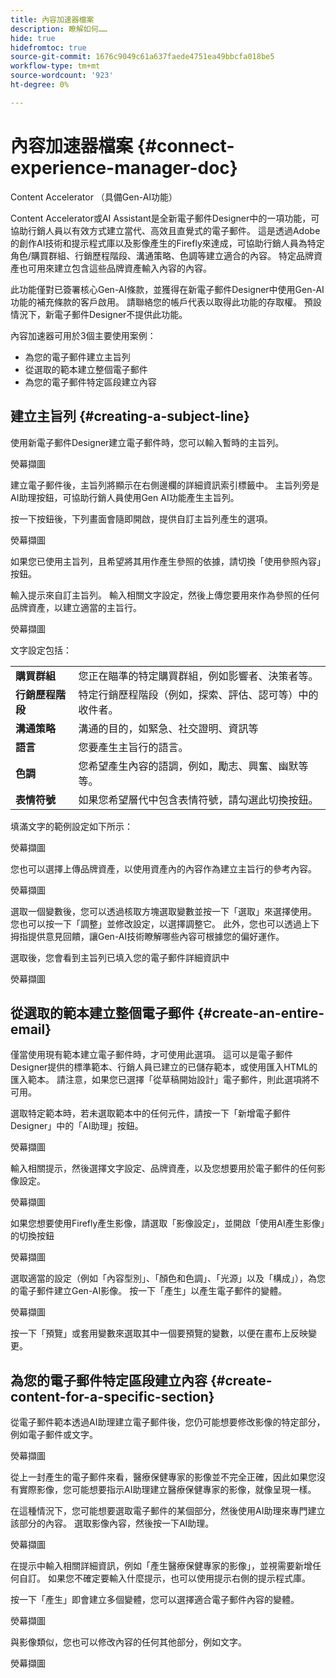```yaml
---
title: 內容加速器檔案
description: 瞭解如何……
hide: true
hidefromtoc: true
source-git-commit: 1676c9049c61a637faede4751ea49bbcfa018be5
workflow-type: tm+mt
source-wordcount: '923'
ht-degree: 0%

---
```


# 內容加速器檔案 {#connect-experience-manager-doc}

Content Accelerator （具備Gen-AI功能）

Content Accelerator或AI Assistant是全新電子郵件Designer中的一項功能，可協助行銷人員以有效方式建立當代、高效且直覺式的電子郵件。 這是透過Adobe的創作AI技術和提示程式庫以及影像產生的Firefly來達成，可協助行銷人員為特定角色/購買群組、行銷歷程階段、溝通策略、色調等建立適合的內容。 特定品牌資產也可用來建立包含這些品牌資產輸入內容的內容。

此功能僅對已簽署核心Gen-AI條款，並獲得在新電子郵件Designer中使用Gen-AI功能的補充條款的客戶啟用。 請聯絡您的帳戶代表以取得此功能的存取權。 預設情況下，新電子郵件Designer不提供此功能。

內容加速器可用於3個主要使用案例：

* 為您的電子郵件建立主旨列
* 從選取的範本建立整個電子郵件
* 為您的電子郵件特定區段建立內容

## 建立主旨列 {#creating-a-subject-line}

使用新電子郵件Designer建立電子郵件時，您可以輸入暫時的主旨列。

熒幕擷圖

建立電子郵件後，主旨列將顯示在右側邊欄的詳細資訊索引標籤中。 主旨列旁是AI助理按鈕，可協助行銷人員使用Gen AI功能產生主旨列。

按一下按鈕後，下列畫面會隨即開啟，提供自訂主旨列產生的選項。

熒幕擷圖

如果您已使用主旨列，且希望將其用作產生參照的依據，請切換「使用參照內容」按鈕。

輸入提示來自訂主旨列。 輸入相關文字設定，然後上傳您要用來作為參照的任何品牌資產，以建立適當的主旨行。

熒幕擷圖

文字設定包括：

<table><tbody>
  <tr>
    <td><b>購買群組</b></td>
    <td>您正在瞄準的特定購買群組，例如影響者、決策者等。</td>
  </tr>
  <tr>
    <td><b>行銷歷程階段</b></td>
    <td>特定行銷歷程階段（例如，探索、評估、認可等）中的收件者。</td>
  </tr>
  <tr>
    <td><b>溝通策略</b></td>
    <td>溝通的目的，如緊急、社交證明、資訊等</td>
  </tr>
  <tr>
    <td><b>語言</b></td>
    <td>您要產生主旨行的語言。</td>
  </tr>
  <tr>
    <td><b>色調</b></td>
    <td>您希望產生內容的語調，例如，勵志、興奮、幽默等等。</td>
  </tr>
  <tr>
    <td><b>表情符號</b></td>
    <td>如果您希望層代中包含表情符號，請勾選此切換按鈕。</td>
  </tr>
</tbody>
</table>

填滿文字的範例設定如下所示：

熒幕擷圖

您也可以選擇上傳品牌資產，以使用資產內的內容作為建立主旨行的參考內容。

熒幕擷圖

選取一個變數後，您可以透過核取方塊選取變數並按一下「選取」來選擇使用。 您也可以按一下「調整」並修改設定，以選擇調整它。 此外，您也可以透過上下拇指提供意見回饋，讓Gen-AI技術瞭解哪些內容可根據您的偏好運作。

選取後，您會看到主旨列已填入您的電子郵件詳細資訊中

熒幕擷圖

## 從選取的範本建立整個電子郵件 {#create-an-entire-email}

僅當使用現有範本建立電子郵件時，才可使用此選項。 這可以是電子郵件Designer提供的標準範本、行銷人員已建立的已儲存範本，或使用匯入HTML的匯入範本。 請注意，如果您已選擇「從草稿開始設計」電子郵件，則此選項將不可用。

選取特定範本時，若未選取範本中的任何元件，請按一下「新增電子郵件Designer」中的「AI助理」按鈕。

熒幕擷圖

輸入相關提示，然後選擇文字設定、品牌資產，以及您想要用於電子郵件的任何影像設定。

熒幕擷圖

如果您想要使用Firefly產生影像，請選取「影像設定」，並開啟「使用AI產生影像」的切換按鈕

熒幕擷圖

選取適當的設定（例如「內容型別」、「顏色和色調」、「光源」以及「構成」），為您的電子郵件建立Gen-AI影像。 按一下「產生」以產生電子郵件的變體。

熒幕擷圖

按一下「預覽」或套用變數來選取其中一個要預覽的變數，以便在畫布上反映變更。


## 為您的電子郵件特定區段建立內容 {#create-content-for-a-specific-section}

從電子郵件範本透過AI助理建立電子郵件後，您仍可能想要修改影像的特定部分，例如電子郵件或文字。

熒幕擷圖

從上一封產生的電子郵件來看，醫療保健專家的影像並不完全正確，因此如果您沒有實際影像，您可能想要指示AI助理建立醫療保健專家的影像，就像呈現一樣。

在這種情況下，您可能想要選取電子郵件的某個部分，然後使用AI助理來專門建立該部分的內容。 選取影像內容，然後按一下AI助理。

熒幕擷圖

在提示中輸入相關詳細資訊，例如「產生醫療保健專家的影像」，並視需要新增任何自訂。 如果您不確定要輸入什麼提示，也可以使用提示右側的提示程式庫。

按一下「產生」即會建立多個變體，您可以選擇適合電子郵件內容的變體。

熒幕擷圖

與影像類似，您也可以修改內容的任何其他部分，例如文字。

熒幕擷圖
